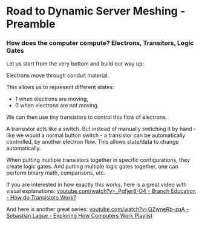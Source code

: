 # Road to Dynamic Server Meshing - Preamble
### How does the computer compute? Electrons, Transitors, Logic Gates
Let us start from the very bottom and build our way up:

Electrons move through conduit material.

This allows us to represent different states:

* 1 when electrons are moving,
* 0 when electrons are not moving.

We can then use tiny transistors to control this flow of electrons.

A transistor acts like a switch. But instead of manually switching it by hand - like we would a normal button switch - a transistor can be automatically controlled, by another electron flow. This allows state/data to change automatically.

When putting multiple transistors together in specific configurations, they create logic gates. And putting multiple logic gates together, one can perform binary math, comparisons, etc.

If you are interested in how exactly this works, here is a great video with visual explanations: [youtube.com/watch?v=_Pqfjer8-O4 - Branch Education - How do Transistors Work?](https://www.youtube.com/watch?v=_Pqfjer8-O4)

And here is another great series: [youtube.com/watch?v=QZwneRb-zqA - Sebastian Lague - Exploring How Computers Work Playlist](https://www.youtube.com/watch?v=QZwneRb-zqA&list=PLFt_AvWsXl0dPhqVsKt1Ni_46ARyiCGSq) 

